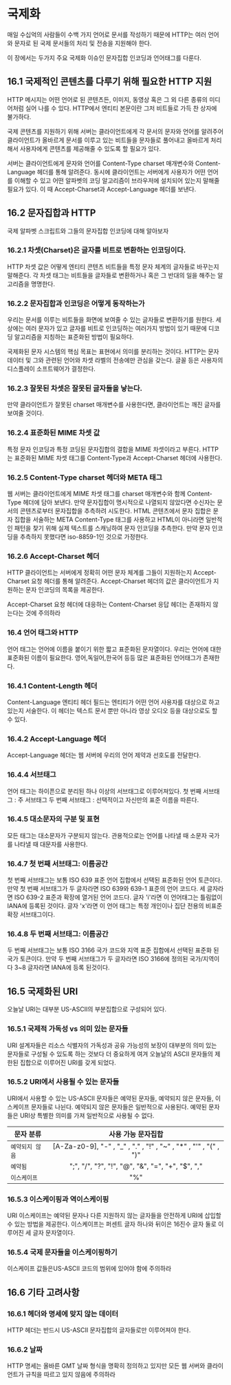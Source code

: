 # 국제화
매일 수십억의 사람들이 수백 가지 언어로 문서를 작성하기 때문에 
HTTP는 여러 언어와 문자로 된 국제 문서들의 처리 및 전송을 지원해야 한다.

이 장에서는 두가지 주요 국제화 이슈인 문자집합 인코딩과 언어태그를 다룬다.

## 16.1 국제적인 콘텐츠를 다루기 위해 필요한 HTTP 지원
HTTP 메시지는 어떤 언어로 된 콘텐츠든, 이미지, 동영상 혹은 그 외 다른 종류의 미디어처럼 실어 나를 수 있다. HTTP에서 엔티티 본문이란 그저 비트들로 가득 찬 상자에 불가하다.

국제 콘텐츠를 지원하기 위해 서버는 클라이언트에게 각 문서의 문자와 언어를 알려주어
클라이언트가 올바르게 문서를 이루고 있는 비트들을 문자들로 풀어내고 올바르게 처리해서 사용자에게 콘텐츠를 제공해줄 수 있도록 할 필요가 있다.

서버는 클라이언트에게 문자와 언어를 Content-Type charset 매개변수와 Content-Language 헤더를 통해 알려준다.
동시에 클라이언트는 서버에게 사용자가 어떤 언어를 이해할 수 있고 어떤 알파벳의 코딩 알고리즘이 브라우저에 설치되어 있는지 말해줄 필요가 있다. 이 때 Accept-Charset과 Accept-Language 헤더를 보낸다.

## 16.2 문자집합과 HTTP
국제 알파벳 스크립트와 그들의 문자집합 인코딩에 대해 알아보자

### 16.2.1 차셋(Charset)은 글자를 비트로 변환하는 인코딩이다.
HTTP 차셋 값은 어떻게 엔티티 콘텐츠 비트들을 특정 문자 체계의 글자들로 바꾸는지 말해준다.
각 차셋 태그는 비트들을 글자들로 변환하거나 혹은 그 반대의 일을 해주는 알고리즘을 명명한다.

### 16.2.2 문자집합과 인코딩은 어떻게 동작하는가
우리는 문서를 이루는 비트들을 화면에 보여줄 수 있는 글자들로 변환하기를 원한다.
세상에는 여러 문자가 있고 글자를 비트로 인코딩하는 여러가지 방법이 있기 때문에 디코딩 알고리즘을 지칭하는 표준화된 방법이 필요하다.

국제화된 문자 시스템의 핵심 목표는 표현에서 의미를 분리하는 것이다.
HTTP는 문자 데이터 및 그와 관련된 언어와 차셋 라벨의 전송에만 관심을 갖는다.
글꼴 등은 사용자의 디스플레이 소프트웨어가 결정한다.

### 16.2.3 잘못된 차셋은 잘못된 글자들을 낳는다.
만약 클라이언트가 잘못된 charset 매개변수를 사용한다면, 클라이언트는 깨진 글자를 보여줄 것이다.

### 16.2.4 표준화된 MIME 차셋 값
특정 문자 인코딩과 특정 코딩된 문자집합의 결합을 MIME 차셋이라고 부른다.
HTTP는 표준화된 MIME 차셋 태그를 Content-Type과 Accept-Charset 헤더에 사용한다.

### 16.2.5 Content-Type charset 헤더와 META 태그
웹 서버는 클라이언트에게 MIME 차셋 태그를 charset 매개변수와 함께 Content-Type 헤더에 담아 보낸다.
만약 문자집합이 명시적으로 나열되지 않았다면 수신자는 문서의 콘텐츠로부터 문자집합을 추측하려 시도한다.
HTML 콘텐츠에서 문자 집합은 문자 집합을 서술하는 META Content-Type 태그를 사용하고
HTML이 아니라면 일반적인 패턴을 찾기 위해 실제 텍스트를 스캐닝하여 문자 인코딩을 추측한다.
만약 문자 인코딩을 추측하지 못했다면 iso-8859-1인 것으로 가정한다.

### 16.2.6 Accept-Charset 헤더
HTTP 클라이언트는 서버에게 정확히 어떤 문자 체계를 그들이 지원하는지 Accept-Charset 요청 헤더를 통해 알려준다. Accept-Charset 헤더의 값은 클라이언트가 지원하는 문자 인코딩의 목록을 제공한다.

Accept-Charset 요청 헤더에 대응하는 Content-Charset 응답 헤더는 존재하지 않는다는 것에 주의하라

### 16.4 언어 태그와 HTTP
언어 태그는 언어에 이름을 붙이기 위한 짧고 표준화된 문자열이다.
우리는 언어에 대한 표준화된 이름이 필요한다.
영어,독일어,한국어 등등 많은 표준화된 언어태그가 존재한다.

### 16.4.1 Content-Length 헤더
Content-Language 엔티티 헤더 필드는 엔티티가 어떤 언어 사용자를 대상으로 하고 있는지 서술한다.
이 헤더는 텍스트 문서 뿐만 아니라 영상 오디오 등을 대상으로도 할 수 있다.

### 16.4.2 Accept-Language 헤더
Accept-Language 헤더는 웹 서버에 우리의 언어 제약과 선호도를 전달한다.

### 16.4.4 서브태그
언어 태그는 하이픈으로 분리된 하나 이상의 서브태그로 이루어져있다.
첫 번째 서브태그 : 주 서브태그
두 번째 서브태그 : 선택적이고 자신만의 표준 이름을 따른다. 

### 16.4.5 대소문자의 구분 및 표현
모든 태그는 대소문자가 구분되지 않는다.
관용적으로는 언어를 나타낼 때 소문자 국가를 나타낼 때 대문자를 사용한다.

### 16.4.7 첫 번째 서브태그: 이름공간
첫 번째 서브태그는 보통 ISO 639 표준 언어 집합에서 선택된 표준화된 언어 토큰이다.
만약 첫 번째 서브태그가 
두 글자라면 ISO 639와 639-1 표준의 언어 코드다.
세 글자라면 ISO 639-2 표준과 확장에 열거된 언어 코드다.
글자 'i'라면 이 언어태그는 틀림없이 IANA에 등록된 것이다.
글자 'x'라면 이 언어 태그는 특정 개인이나 집단 전용의 비표준 확장 서브태그이다.

### 16.4.8 두 번째 서브태그: 이름공간
두 번째 서브태그는 보통 ISO 3166 국가 코드와 지역 표준 집합에서 선택된 표준화 된 국가 토큰이다.
만약 두 번째 서브태그가 
두 글자라면 ISO 3166에 정의된 국가/지역이다
3~8 글자라면 IANA에 등록 된것이다.

## 16.5 국제화된 URI
오늘날 URI는 대부분 US-ASCII의 부분집합으로 구성되어 있다.

### 16.5.1 국제적 가독성 vs 의미 있는 문자들
URI 설계자들은 리소스 식별자의 가독성과 공유 가능성의 보장이 대부분의 의미 있는 문자들로 구성될 수 있도록 하는 것보다 더 중요하게 여겨
오늘날의 ASCII 문자들의 제한된 집합으로 이루어진 URI를 갖게 되었다.

### 16.5.2 URI에서 사용될 수 있는 문자들
URI에서 사용할 수 있는 US-ASCII 문자들은 예약된 문자들, 예약되지 않은 문자들, 이스케이프 문자들로 나뉜다.
예약되지 않은 문자들은 일반적으로 사용된다.
예약된 문자들은 URI상 특별한 의미를 가져 일반적으로 사용될 수 없다.

| 문자 분류 | 사용 가능 문자집합
|---|:---:|
| `예약되지 않음` | [A-Za-z0-9], "-" , "_" , "." , "!" , "~" , "*" , "'" , "(" , ")"
| `예약됨` | ";", "/", "?", "!", "@", "&", "=", "+", "$", ","
| `이스케이프` | "%"

### 16.5.3 이스케이핑과 역이스케이핑
URI 이스케이프는 예약된 문자나 다른 지원하지 않는 글자들을 안전하게 URI에 삽입할 수 있는 방법을 제공한다.
이스케이프는 퍼센트 글자 하나와 뒤이은 16진수 글자 둘로 이루어진 세 글자 문자열이다.

### 16.5.4 국제 문자들을 이스케이핑하기
이스케이프 값들은US-ASCII 코드의 범위에 있어야 함에 주의하라

## 16.6 기타 고려사항

### 16.6.1 헤더와 명세에 맞지 않는 데이터
HTTP 헤더는 반드시 US-ASCII 문자집합의 글자들로만 이루어져야 한다.

### 16.6.2 날짜
HTTP 명세는 올바른 GMT 날짜 형식을 명확히 정의하고 있지만 모든 웹 서버와 클라이언트가 규칙을 따르고 있지 않음에 주의하라
